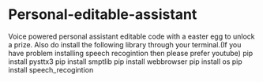 # Personal-editable-assistant
Voice powered personal assistant editable code with a easter egg to unlock a prize. Also do install the following library through your terminal.(If you have problem installing speech recogintion then please prefer youtube)
pip install pysttx3
pip install smptlib
pip install webbrowser
pip install os
pip install speech_recogintion

